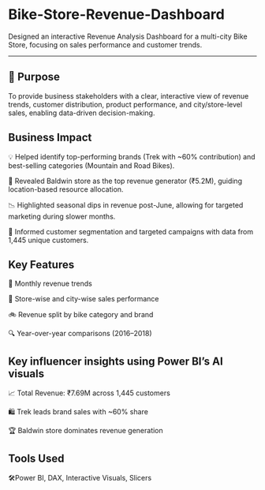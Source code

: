 # Bike-Store-Revenue-Dashboard
Designed an interactive Revenue Analysis Dashboard for a multi-city Bike Store, focusing on sales performance and customer trends.
__________________________________________________________________________________________________________________________________________

🎯 Purpose
-----------

To provide business stakeholders with a clear, interactive view of revenue trends, customer distribution, product performance, and city/store-level sales, enabling data-driven decision-making.

Business Impact
---------------

💡 Helped identify top-performing brands (Trek with ~60% contribution) and best-selling categories (Mountain and Road Bikes).

📍 Revealed Baldwin store as the top revenue generator (₹5.2M), guiding location-based resource allocation.

📉 Highlighted seasonal dips in revenue post-June, allowing for targeted marketing during slower months.

👥 Informed customer segmentation and targeted campaigns with data from 1,445 unique customers.


Key Features
-------------

📅 Monthly revenue trends

🏬 Store-wise and city-wise sales performance

🚲 Revenue split by bike category and brand

🔍 Year-over-year comparisons (2016–2018)


 Key influencer insights using Power BI’s AI visuals
 --------------------------------------------------

📈 Total Revenue: ₹7.69M across 1,445 customers

🛍️ Trek leads brand sales with ~60% share

🏆 Baldwin store dominates revenue generation



Tools Used
----------

🛠️Power BI, DAX, Interactive Visuals, Slicers


